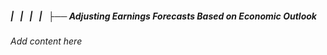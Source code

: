 ##### |   |   |   |   ├── Adjusting Earnings Forecasts Based on Economic Outlook

*Add content here*